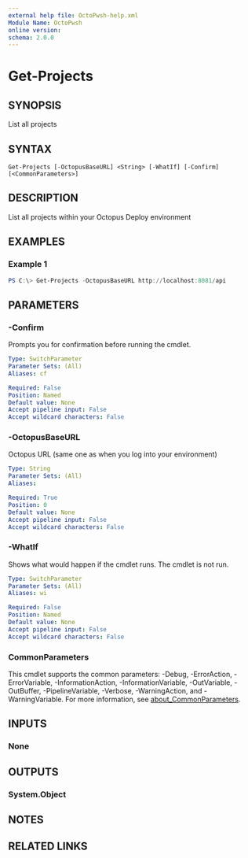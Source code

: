 ```yaml
---
external help file: OctoPwsh-help.xml
Module Name: OctoPwsh
online version:
schema: 2.0.0
---
```


# Get-Projects

## SYNOPSIS
List all projects

## SYNTAX

```
Get-Projects [-OctopusBaseURL] <String> [-WhatIf] [-Confirm] [<CommonParameters>]
```

## DESCRIPTION
List all projects within your Octopus Deploy environment

## EXAMPLES

### Example 1
```powershell
PS C:\> Get-Projects -OctopusBaseURL http://localhost:8081/api
```

## PARAMETERS

### -Confirm
Prompts you for confirmation before running the cmdlet.

```yaml
Type: SwitchParameter
Parameter Sets: (All)
Aliases: cf

Required: False
Position: Named
Default value: None
Accept pipeline input: False
Accept wildcard characters: False
```

### -OctopusBaseURL
Octopus URL (same one as when you log into your environment)

```yaml
Type: String
Parameter Sets: (All)
Aliases:

Required: True
Position: 0
Default value: None
Accept pipeline input: False
Accept wildcard characters: False
```

### -WhatIf
Shows what would happen if the cmdlet runs.
The cmdlet is not run.

```yaml
Type: SwitchParameter
Parameter Sets: (All)
Aliases: wi

Required: False
Position: Named
Default value: None
Accept pipeline input: False
Accept wildcard characters: False
```

### CommonParameters
This cmdlet supports the common parameters: -Debug, -ErrorAction, -ErrorVariable, -InformationAction, -InformationVariable, -OutVariable, -OutBuffer, -PipelineVariable, -Verbose, -WarningAction, and -WarningVariable. For more information, see [about_CommonParameters](http://go.microsoft.com/fwlink/?LinkID=113216).

## INPUTS

### None

## OUTPUTS

### System.Object
## NOTES

## RELATED LINKS
